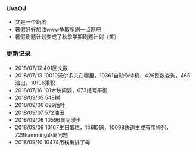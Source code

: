### UvaOJ
- 又是一个新坑
- 暑假好好加油www争取多刷一点题吧
- 暑假刷题计划变成了秋季学期刷题计划（笑）

### 更新记录
- 2018/07/12 401回文数
- 2018/07/13 10010沃尔多夫在哪里，10361自动作诗机，426整数查询，465溢出，10106乘积
- 2018/07/16 101木块问题，673括号平衡
- 2018/09/05 548树
- 2018/09/06 699落叶
- 2018/09/07 572油田
- 2018/09/08 10596晨间漫步
- 2018/09/09 10167生日蛋糕，146ID码，10098快速生成有序排列，729hamming距离问题
- 2018/09/10 10474用栈重排字母
